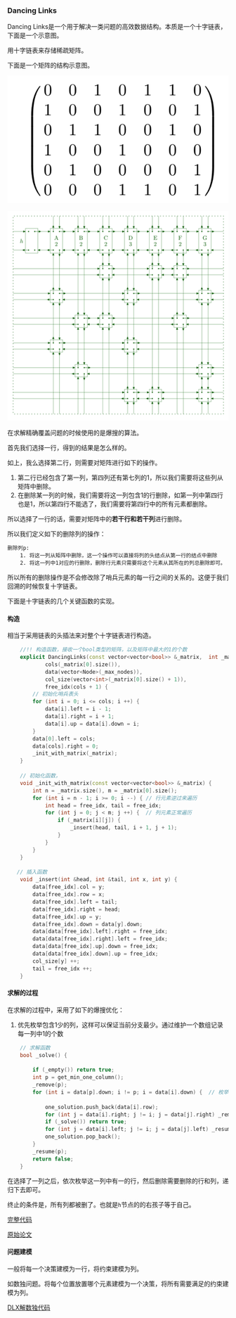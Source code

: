 ### Dancing Links 

Dancing Links是一个用于解决一类问题的高效数据结构。本质是一个十字链表，下面是一个示意图。

用十字链表来存储稀疏矩阵。

下面是一个矩阵的结构示意图。

![image-20201104194916308](DLX/2.png)

![image-20201104194803001](DLX/1.png)

在求解精确覆盖问题的时候使用的是爆搜的算法。

首先我们选择一行，得到的结果是怎么样的。

如上，我么选择第二行，则需要对矩阵进行如下的操作。

1. 第二行已经包含了第一列，第四列还有第七列的1，所以我们需要将这些列从矩阵中删除。
2. 在删除某一列的时候，我们需要将这一列包含1的行删除，如第一列中第四行也是1，所以第四行不能选了，我们需要将第四行中的所有元素都删除。

所以选择了一行的话，需要对矩阵中的**若干行和若干列**进行删除。

所以我们定义如下的删除列的操作：

```txt
删除列p:
	1. 将这一列从矩阵中删除，这一个操作可以直接将列的头结点从第一行的结点中删除
	2. 将这一列中1对应的行删除，删除行元素只需要将这个元素从其所在的列总删除即可。
```

所以所有的删除操作是不会修改除了哨兵元素的每一行之间的关系的。这便于我们回溯的时候恢复十字链表。

下面是十字链表的几个关键函数的实现。

#### 构造

相当于采用链表的头插法来对整个十字链表进行构造。

```c++
    //!! 构造函数，接收一个bool类型的矩阵，以及矩阵中最大的1的个数
    explicit DancingLinks(const vector<vector<bool>> &_matrix,  int _max_nodes) :
            cols(_matrix[0].size()),
            data(vector<Node>(_max_nodes)),
            col_size(vector<int>(_matrix[0].size() + 1)),
            free_idx(cols + 1) {
        // 初始化哨兵表头
        for (int i = 0; i <= cols; i ++) {
            data[i].left = i - 1;
            data[i].right = i + 1;
            data[i].up = data[i].down = i;
        }
        data[0].left = cols;
        data[cols].right = 0;
        _init_with_matrix(_matrix);
    }

    // 初始化函数，
    void _init_with_matrix(const vector<vector<bool>> &_matrix) {
        int n = _matrix.size(), m = _matrix[0].size();
        for (int i = n - 1; i >= 0; i --) { // 行元素逆过来遍历
            int head = free_idx, tail = free_idx;
            for (int j = 0; j < m; j ++) {  // 列元素正常遍历
                if (_matrix[i][j]) {
                    _insert(head, tail, i + 1, j + 1);
                }
            }
        }
    }

   // 插入函数
    void _insert(int &head, int &tail, int x, int y) {
        data[free_idx].col = y;
        data[free_idx].row = x;
        data[free_idx].left = tail;
        data[free_idx].right = head;
        data[free_idx].up = y;
        data[free_idx].down = data[y].down;
        data[data[free_idx].left].right = free_idx;
        data[data[free_idx].right].left = free_idx;
        data[data[free_idx].up].down = free_idx;
        data[data[free_idx].down].up = free_idx;
        col_size[y] ++;
        tail = free_idx ++;
    }
```

#### 求解的过程

在求解的过程中，采用了如下的爆搜优化：

1. 优先枚举包含1少的列，这样可以保证当前分支最少。通过维护一个数组记录每一列中1的个数

```c++
    // 求解函数
    bool _solve() {

        if (_empty()) return true;
        int p = get_min_one_column();
        _remove(p);
        for (int i = data[p].down; i != p; i = data[i].down) {  // 枚举当前列中包含一的每一行

            one_solution.push_back(data[i].row);
            for (int j = data[i].right; j != i; j = data[j].right) _remove(data[j].col);  // 将这一行中包含一的对应列都删除
            if (_solve()) return true;
            for (int j = data[i].left; j != i; j = data[j].left) _resume(data[j].col);
            one_solution.pop_back();
        }
        _resume(p);
        return false;
    }
```

在选择了一列之后，依次枚举这一列中有一的行，然后删除需要删除的行和列，递归下去即可。

终止的条件是，所有列都被删了。也就是`h`节点的的右孩子等于自己。

[完整代码](DLX_2.cpp)

[原始论文](DLX/paper.pdf)

#### 问题建模

一般将每一个决策建模为一行，将约束建模为列。

如数独问题。将每个位置放置哪个元素建模为一个决策，将所有需要满足的约束建模为列。

[DLX解数独代码](DLX_3.cpp)

